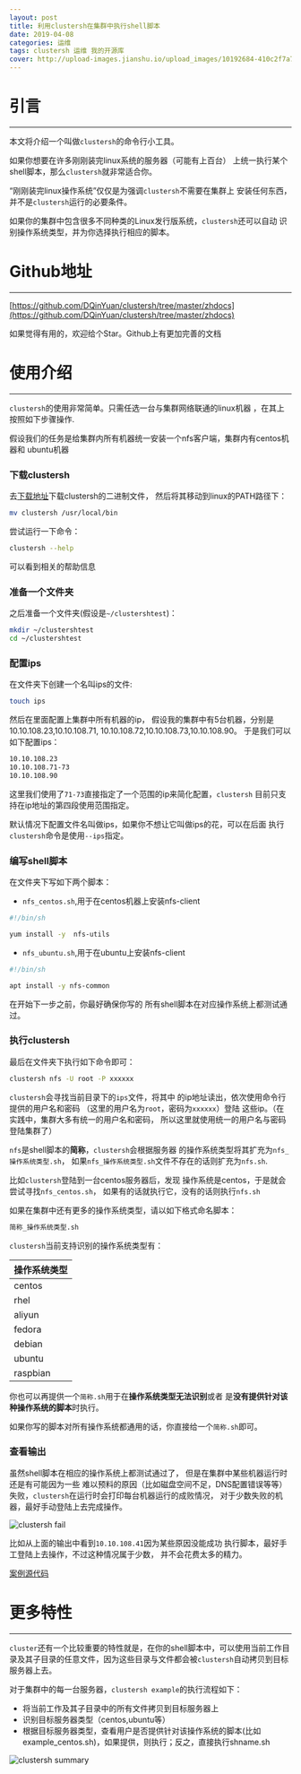```yaml
---
layout: post
title: 利用clustersh在集群中执行shell脚本
date: 2019-04-08
categories: 运维
tags: clustersh 运维 我的开源库
cover: http://upload-images.jianshu.io/upload_images/10192684-410c2f7a7df41a25.png?imageMogr2/auto-orient/strip%7CimageView2/2/w/1240
---
```


# 引言
---

本文将介绍一个叫做`clustersh`的命令行小工具。

如果你想要在许多刚刚装完linux系统的服务器（可能有上百台）
上统一执行某个shell脚本，那么`clustersh`就非常适合你。

“刚刚装完linux操作系统”仅仅是为强调`clustersh`不需要在集群上
安装任何东西，并不是`clustersh`运行的必要条件。

如果你的集群中包含很多不同种类的Linux发行版系统，`clustersh`还可以自动
识别操作系统类型，并为你选择执行相应的脚本。

# Github地址
---

[https://github.com/DQinYuan/clustersh/tree/master/zhdocs](https://github.com/DQinYuan/clustersh/tree/master/zhdocs)

如果觉得有用的，欢迎给个Star。Github上有更加完善的文档

# 使用介绍
---


`clustersh`的使用非常简单。只需任选一台与集群网络联通的linux机器
，在其上按照如下步骤操作.

假设我们的任务是给集群内所有机器统一安装一个nfs客户端，集群内有centos机器和
ubuntu机器

### 下载clustersh

去[下载地址](https://github.com/DQinYuan/clustersh/releases/download/v0.1.0/clustersh)下载clustersh的二进制文件，
然后将其移动到linux的PATH路径下：

```bash
mv clustersh /usr/local/bin
```

尝试运行一下命令：

```bash
clustersh --help
```

可以看到相关的帮助信息


### 准备一个文件夹

之后准备一个文件夹(假设是`~/clustershtest`)：

```bash
mkdir ~/clustershtest
cd ~/clustershtest
```


### 配置ips

在文件夹下创建一个名叫ips的文件:

```bash
touch ips
```

然后在里面配置上集群中所有机器的ip，
假设我的集群中有5台机器，分别是10.10.108.23,10.10.108.71,
10.10.108.72,10.10.108.73,10.10.108.90。
于是我们可以如下配置ips：

```bash
10.10.108.23
10.10.108.71-73
10.10.108.90
```

这里我们使用了`71-73`直接指定了一个范围的ip来简化配置，`clustersh`
目前只支持在ip地址的第四段使用范围指定。

默认情况下配置文件名叫做ips，如果你不想让它叫做ips的花，可以在后面
执行`clustersh`命令是使用`--ips`指定。

### 编写shell脚本

在文件夹下写如下两个脚本：

 - `nfs_centos.sh`,用于在centos机器上安装nfs-client

```bash
#!/bin/sh

yum install -y  nfs-utils
```

 - `nfs_ubuntu.sh`,用于在ubuntu上安装nfs-client
 
```bash
#!/bin/sh

apt install -y nfs-common
```

在开始下一步之前，你最好确保你写的
所有shell脚本在对应操作系统上都测试通过。

### 执行clustersh

最后在文件夹下执行如下命令即可：

```bash
clustersh nfs -U root -P xxxxxx
```

`clustersh`会寻找当前目录下的`ips`文件，将其中
的ip地址读出，依次使用命令行提供的用户名和密码
（这里的用户名为`root`，密码为`xxxxxx`）登陆
这些ip。（在实践中，集群大多有统一的用户名和密码，
所以这里就使用统一的用户名与密码登陆集群了）

`nfs`是shell脚本的**简称**，`clustersh`会根据服务器
的操作系统类型将其扩充为`nfs_操作系统类型.sh`，
如果`nfs_操作系统类型.sh`文件不存在的话则扩充为`nfs.sh`.

比如`clustersh`登陆到一台centos服务器后，发现
操作系统是centos，于是就会尝试寻找`nfs_centos.sh`，
如果有的话就执行它，没有的话则执行`nfs.sh`

如果在集群中还有更多的操作系统类型，请以如下格式命名脚本：

```bash
简称_操作系统类型.sh
```

`clustersh`当前支持识别的操作系统类型有：

|操作系统类型|
|----|
|centos|
|rhel|
|aliyun|
|fedora|
|debian|
|ubuntu|
|raspbian|

你也可以再提供一个`简称.sh`用于在**操作系统类型无法识别**或者
是**没有提供针对该种操作系统的脚本**时执行。

如果你写的脚本对所有操作系统都通用的话，你直接给一个`简称.sh`即可。

### 查看输出

虽然shell脚本在相应的操作系统上都测试通过了，
但是在集群中某些机器运行时还是有可能因为一些
难以预料的原因（比如磁盘空间不足，DNS配置错误等等）
失败，`clustersh`在运行时会打印每台机器运行的成败情况，
对于少数失败的机器，最好手动登陆上去完成操作。


![clustersh fail](http://upload-images.jianshu.io/upload_images/10192684-7f0ccebdbe9db328.png?imageMogr2/auto-orient/strip%7CimageView2/2/w/1240)


比如从上面的输出中看到`10.10.108.41`因为某些原因没能成功
执行脚本，最好手工登陆上去操作，不过这种情况属于少数，
并不会花费太多的精力。


[案例源代码](https://github.com/DQinYuan/clustersh/tree/master/examples/nfs)


# 更多特性
---

`cluster`还有一个比较重要的特性就是，在你的shell脚本中，可以使用当前工作目录及其子目录的任意文件，因为这些目录与文件都会被`clustersh`自动拷贝到目标服务器上去。

对于集群中的每一台服务器，`clustersh example`的执行流程如下：

 - 将当前工作及其子目录中的所有文件拷贝到目标服务器上
 - 识别目标服务器类型（centos,ubuntu等）
 - 根据目标服务器类型，查看用户是否提供针对该操作系统的脚本(比如example_centos.sh)，如果提供，则执行；反之，直接执行shname.sh


![clustersh summary](http://upload-images.jianshu.io/upload_images/10192684-410c2f7a7df41a25.png?imageMogr2/auto-orient/strip%7CimageView2/2/w/1240)







